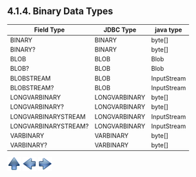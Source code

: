 ## 4.1.4. Binary Data Types

| Field Type|JDBC Type|java type|
|-----------|---------|---------|
|BINARY               | BINARY        | byte[]      |
|BINARY?              | BINARY        | byte[]      |
|BLOB                 | BLOB          | Blob        |
|BLOB?                | BLOB          | Blob        |
|BLOBSTREAM           | BLOB          | InputStream |
|BLOBSTREAM?          | BLOB          | InputStream |
|LONGVARBINARY        | LONGVARBINARY | byte[]      |
|LONGVARBINARY?       | LONGVARBINARY | byte[]      |
|LONGVARBINARYSTREAM  | LONGVARBINARY | InputStream |
|LONGVARBINARYSTREAM? | LONGVARBINARY | InputStream |
|VARBINARY            | VARBINARY     | byte[]      |
|VARBINARY?           | VARBINARY     | byte[]      |

[![Up](go-up.png)](ConfigYaml.md) [![Next](go-previous.png)](typeDateTime.md) [![Next](go-next.png)](typeUnicode.md)